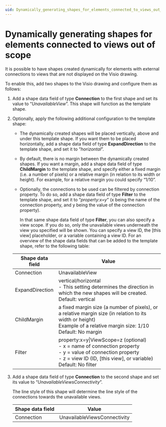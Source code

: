 ```yaml
---
uid: Dynamically_generating_shapes_for_elements_connected_to_views_out_of_scope
---
```


# Dynamically generating shapes for elements connected to views out of scope

It is possible to have shapes created dynamically for elements with external connections to views that are not displayed on the Visio drawing.

To enable this, add two shapes to the Visio drawing and configure them as follows:

1. Add a shape data field of type **Connection** to the first shape and set its value to “*UnavailableView*”. This shape will function as the template shape.

2. Optionally, apply the following additional configuration to the template shape:

    - The dynamically created shapes will be placed vertically, above and under this template shape. If you want them to be placed horizontally, add a shape data field of type **ExpandDirection** to the template shape, and set it to “*horizontal*”.

    - By default, there is no margin between the dynamically created shapes. If you want a margin, add a shape data field of type **ChildMargin** to the template shape, and specify either a fixed margin (i.e. a number of pixels) or a relative margin (in relation to its width or height). For example, for a relative margin you could specify “1/10”.

    - Optionally, the connections to be used can be filtered by connection property. To do so, add a shape data field of type **Filter** to the template shape, and set it to “*property:x=y*” (x being the name of the connection property, and y being the value of the connection property).

        In that same shape data field of type **Filter**, you can also specify a view scope. If you do so, only the unavailable views underneath the view you specified will be shown. You can specify a view ID, the \[this view\] placeholder, or a variable containing a view ID.     For an overview of the shape data fields that can be added to the template shape, refer to the following table:

    | Shape data field | Value                                                                                                                                                                                                                                                                                                                                                                                       |
    |--------------------|---------------------------------------------------------------------------------------------------------------------------------------------------------------------------------------------------------------------------------------------------------------------------------------------------------------------------------------------------------------------------------------------|
    | Connection         | UnavailableView                                                                                                                                                                                                                                                                                                                                                                             |
    | ExpandDirection    | vertical/horizontal<br> -  This setting determines the direction in which the new shapes will be created.<br> Default: vertical                                                                                                                                                                                              |
    | ChildMargin        | a fixed margin size (a number of pixels), or a relative margin size (in relation to its width or height)<br> Example of a relative margin size: 1/10<br> Default: No margin                                                                                                                                                                                                                 |
    | Filter             | property:x=y\|ViewScope=z (optional)<br> -  x = name of connection property<br> -  y = value of connection property<br> -  z = view ID (ID, \[this view\], or variable)<br> Default: No filter |

3. Add a shape data field of type **Connection** to the second shape and set its value to “*UnavailableViewsConnectivity*”.

    The line style of this shape will determine the line style of the connections towards the unavailable views.

    | Shape data field | Value                        |
    |--------------------|------------------------------|
    | Connection         | UnavailableViewsConnectivity |
